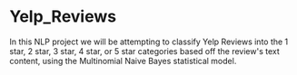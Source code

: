 # Yelp_Reviews
In this NLP project we will be attempting to classify Yelp Reviews into the 1 star, 2 star, 3 star, 4 star, or 5 star categories based off the review's text content, using the Multinomial Naive Bayes statistical model. 
